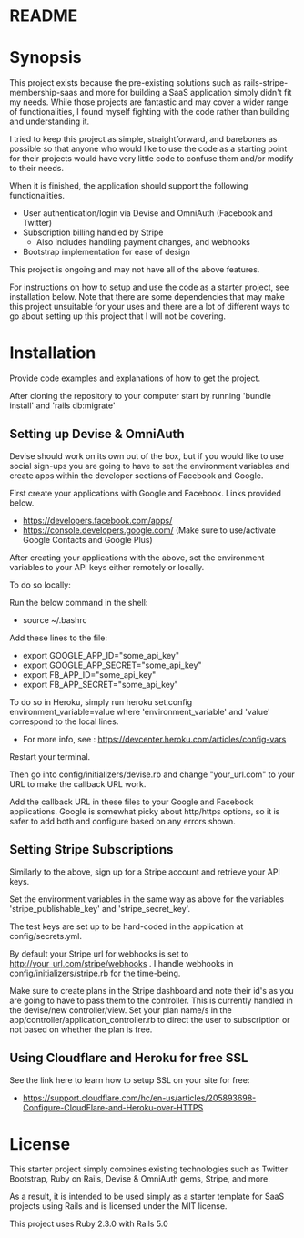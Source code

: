 # README

# Synopsis

This project exists because the pre-existing solutions such as rails-stripe-membership-saas and more for building a SaaS application simply didn't fit my needs. While those projects are fantastic and may cover a wider range of functionalities, I found myself fighting with the code rather than building and understanding it.

I tried to keep this project as simple, straightforward, and barebones as possible so that anyone who would like to use the code as a starting point for their projects would have very little code to confuse them and/or modify to their needs.

When it is finished, the application should support the following functionalities.
  - User authentication/login via Devise and OmniAuth (Facebook and Twitter)
  - Subscription billing handled by Stripe
      - Also includes handling payment changes, and webhooks
  - Bootstrap implementation for ease of design

This project is ongoing and may not have all of the above features.

For instructions on how to setup and use the code as a starter project, see installation below. Note that there are some dependencies that may make this project unsuitable for your uses and there are a lot of different ways to go about setting up this project that I will not be covering.

# Installation

Provide code examples and explanations of how to get the project.

After cloning the repository to your computer start by running 'bundle install' and 'rails db:migrate'

## Setting up Devise & OmniAuth

Devise should work on its own out of the box, but if you would like to use social sign-ups you are going to have to set the environment variables and create apps within the developer sections of Facebook and Google.

First create your applications with Google and Facebook. Links provided below.
- https://developers.facebook.com/apps/
- https://console.developers.google.com/ (Make sure to use/activate Google Contacts and Google Plus)

After creating your applications with the above, set the environment variables to your API keys either remotely or locally.

To do so locally:

Run the below command in the shell:
- source ~/.bashrc

Add these lines to the file:
- export GOOGLE_APP_ID="some_api_key"
- export GOOGLE_APP_SECRET="some_api_key"
- export FB_APP_ID="some_api_key"
- export FB_APP_SECRET="some_api_key"

To do so in Heroku, simply run
heroku set:config environment_variable=value
where 'environment_variable' and 'value' correspond to the local lines.
- For more info, see : https://devcenter.heroku.com/articles/config-vars

Restart your terminal.

Then go into config/initializers/devise.rb and change "your_url.com" to your URL to make the callback URL work.

Add the callback URL in these files to your Google and Facebook applications. Google is somewhat picky about http/https options, so it is safer to add both and configure based on any errors shown.

## Setting Stripe Subscriptions

Similarly to the above, sign up for a Stripe account and retrieve your API keys.

Set the environment variables in the same way as above for the variables 'stripe_publishable_key' and 'stripe_secret_key'.

The test keys are set up to be hard-coded in the application at config/secrets.yml.

By default your Stripe url for webhooks is set to http://your_url.com/stripe/webhooks . I handle webhooks in config/initializers/stripe.rb for the time-being.

Make sure to create plans in the Stripe dashboard and note their id's as you are going to have to pass them to the controller. This is currently handled in the devise/new controller/view. Set your plan name/s in the app/controller/application_controller.rb to direct the user to subscription or not based on whether the plan is free.

## Using Cloudflare and Heroku for free SSL
See the link here to learn how to setup SSL on your site for free:
- https://support.cloudflare.com/hc/en-us/articles/205893698-Configure-CloudFlare-and-Heroku-over-HTTPS


# License

This starter project simply combines existing technologies such as Twitter Bootstrap, Ruby on Rails, Devise & OmniAuth gems, Stripe, and more.

As a result, it is intended to be used simply as a starter template for SaaS projects using Rails and is licensed under the MIT license.



This project uses Ruby 2.3.0 with Rails 5.0


